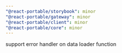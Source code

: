 ```yaml
---
"@react-portable/storybook": minor
"@react-portable/gateway": minor
"@react-portable/client": minor
"@react-portable/core": minor
---
```


support error handler on data loader function
